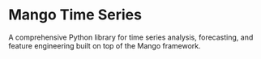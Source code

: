 # Mango Time Series

A comprehensive Python library for time series analysis, forecasting, and feature engineering built on top of the Mango framework.
